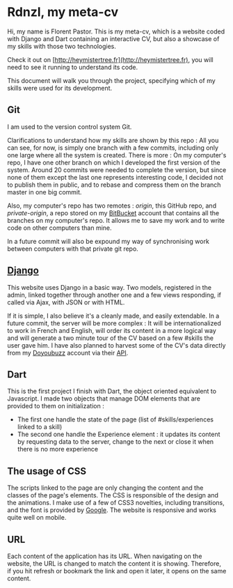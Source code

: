Rdnzl, my meta-cv
============================

Hi, my name is Florent Pastor. 
This is my meta-cv, which is a website coded with Django and Dart containing an interactive CV, 
but also a showcase of my skills with those two technologies.

Check it out on [http://heymistertree.fr](http://heymistertree.fr), you will need to see it running to understand its code.

This document will walk you through the project, specifying which of my skills were used for its development.

Git
---
I am used to the version control system Git. 

Clarifications to understand how my skills are shown by this repo : All you can see, for now, is simply one branch with a few commits, including only one large where all the system is created.
There is more : On my computer's repo, I have one other branch on which I developed the first version of the system. 
Around 20 commits were needed to complete the version, but since none of them except the last one represents interesting code,
I decided not to publish them in public, and to rebase and compress them on the branch master in one big commit.

Also, my computer's repo has two remotes : *origin*, this GitHub repo, and *private-origin*,
a repo stored on my [BitBucket](http://bitbucket.org/) account that contains all the branches on my computer's repo.
It allows me to save my work and to write code on other computers than mine.

In a future commit will also be expound my way of synchronising work between computers with that private git repo.

[Django](https://www.youtube.com/watch?v=IAooXLAPoBQ)
-----------------------------------------------------
This website uses Django in a basic way.
Two models, registered in the admin, linked together through another one and a few views responding, if called via Ajax, with JSON or with HTML.

If it is simple, I also believe it's a cleanly made, and easily extendable.
In a future commit, the server will be more complex : It will be internationalized to work in French and English,
will order its content in a more logical way and will generate a two minute tour of the CV based on a few \#skills the user gave him.
I have also planned to harvest some of the CV's data directly from my [Doyoubuzz](http://www.doyoubuzz.com/) account via their [API](http://doc.doyoubuzz.com/).

Dart
----
This is the first project I finish with Dart, the object oriented equivalent to Javascript. 
I made two objects that manage DOM elements that are provided to them on initialization :

* The first one handle the state of the page (list of \#skills/experiences linked to a skill)
* The second one handle the Experience element : it updates its content by requesting data to the server, change to the next or close it when there is no more experience

The usage of CSS
----------------
The scripts linked to the page are only changing the content and the classes of the page's elements.
The CSS is responsible of the design and the animations. I make use of a few of CSS3 novelties, including transitions,
and the font is provided by [Google](http://www.google.com/fonts).
The website is responsive and works quite well on mobile.

URL
---
Each content of the application has its URL. 
When navigating on the website, the URL is changed to match the content it is showing.
Therefore, if you hit refresh or bookmark the link and open it later, it opens on the same content.
